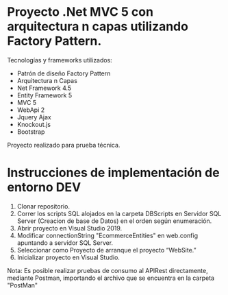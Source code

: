 # Proyecto .Net MVC 5 con arquitectura n capas utilizando Factory Pattern.

Tecnologías y frameworks utilizados:
- Patrón de diseño Factory Pattern
- Arquitectura n Capas
- Net Framework 4.5
- Entity Framework 5
- MVC 5
- WebApi 2
- Jquery Ajax
- Knockout.js
- Bootstrap


Proyecto realizado para prueba técnica.



# Instrucciones de implementación de entorno DEV
1. Clonar repositorio.
2. Correr los scripts SQL alojados en la carpeta DBScripts en Servidor SQL Server (Creacion de base de Datos) en el orden según enumeración.
3. Abrir proyecto en Visual Studio 2019.
4. Modificar connectionString "EcommerceEntities" en web.config apuntando a servidor SQL Server.
5. Seleccionar como Proyecto de arranque el proyecto “WebSite.”
6. Inicializar proyecto en Visual Studio.

Nota: Es posible realizar pruebas de consumo al APIRest directamente, mediante Postman, importando el archivo que se encuentra en la carpeta "PostMan"
